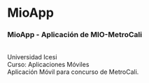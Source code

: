 # MioApp
### MioApp - Aplicación de MIO-MetroCali ###
<br>
Universidad Icesi
<br>
Curso: Aplicaciones Móviles
<br>
Aplicación Móvil para concurso de MetroCali. 


